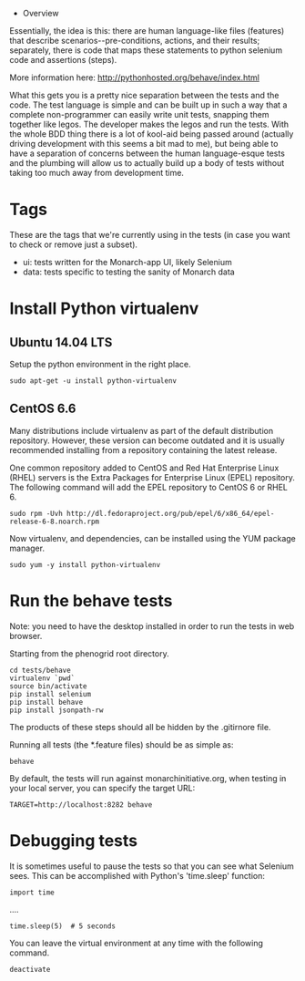 * Overview

Essentially, the idea is this: there are human language-like files
(features) that describe scenarios--pre-conditions, actions, and
their results; separately, there is code that maps these statements
to python selenium code and assertions (steps).

More information here: http://pythonhosted.org/behave/index.html

What this gets you is a pretty nice separation between the tests and
the code. The test language is simple and can be built up in such a
way that a complete non-programmer can easily write unit tests,
snapping them together like legos. The developer makes the legos and
run the tests. With the whole BDD thing there is a lot of kool-aid
being passed around (actually driving development with this seems a
bit mad to me), but being able to have a separation of concerns
between the human language-esque tests and the plumbing will allow
us to actually build up a body of tests without taking too much away
from development time.

# Tags

These are the tags that we're currently using in the tests (in case
you want to check or remove just a subset).

- ui: tests written for the Monarch-app UI, likely Selenium
- data: tests specific to testing the sanity of Monarch data

# Install Python virtualenv

## Ubuntu 14.04 LTS

Setup the python environment in the right place.

````
sudo apt-get -u install python-virtualenv
````

## CentOS 6.6

Many distributions include virtualenv as part of the default distribution repository. However, these version can become outdated and it is usually recommended installing from a repository containing the latest release.

One common repository added to CentOS and Red Hat Enterprise Linux (RHEL) servers is the Extra Packages for Enterprise Linux (EPEL) repository. The following command will add the EPEL repository to CentOS 6 or RHEL 6.

````
sudo rpm -Uvh http://dl.fedoraproject.org/pub/epel/6/x86_64/epel-release-6-8.noarch.rpm
````

Now virtualenv, and dependencies, can be installed using the YUM package manager.

````
sudo yum -y install python-virtualenv
````

# Run the behave tests

Note: you need to have the desktop installed in order to run the tests in web browser. 

Starting from the phenogrid root directory.

````
cd tests/behave
virtualenv `pwd`
source bin/activate
pip install selenium
pip install behave
pip install jsonpath-rw
````

The products of these steps should all be hidden by the .gitirnore file.

Running all tests (the *.feature files) should be as simple as:

````
behave
````

By default, the tests will run against monarchinitiative.org, when testing in your local server, you can specify the target URL:

````
TARGET=http://localhost:8282 behave
````

# Debugging tests

It is sometimes useful to pause the tests so that you can see what Selenium sees. This can
be accomplished with Python's 'time.sleep' function:

````
import time
````

....


````
time.sleep(5)  # 5 seconds
````

You can leave the virtual environment at any time with the following command.

````
deactivate
````
